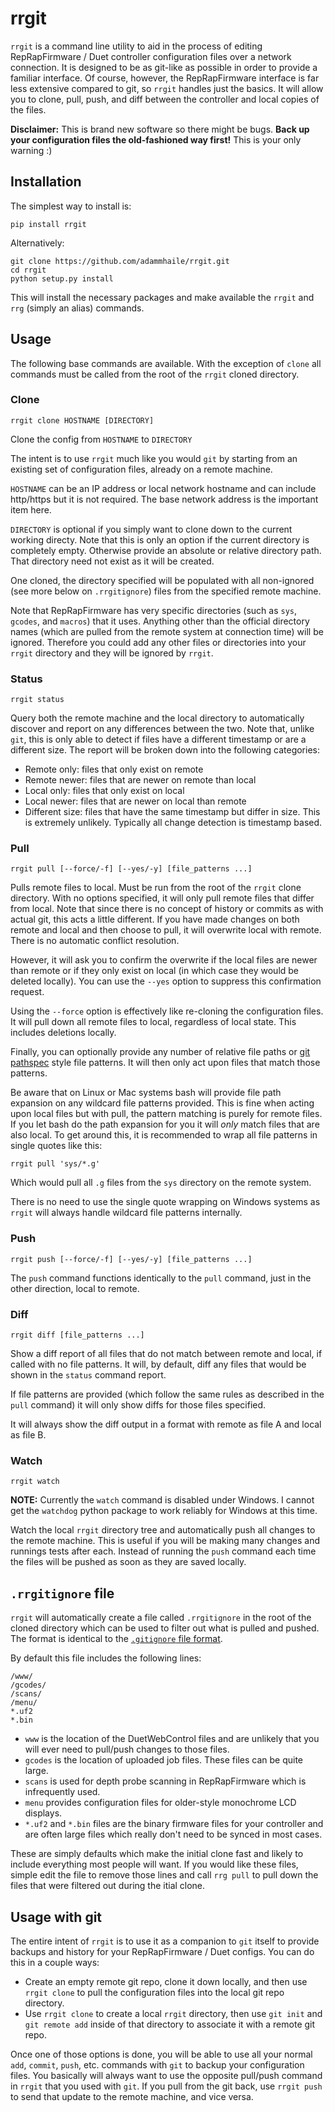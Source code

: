 # rrgit

`rrgit` is a command line utility to aid in the process of editing RepRapFirmware / Duet controller configuration files over a network connection. It is designed to be as git-like as possible in order to provide a familiar interface. Of course, however, the RepRapFirmware interface is far less extensive compared to git, so `rrgit` handles just the basics. It will allow you to clone, pull, push, and diff between the controller and local copies of the files.

**Disclaimer:** This is brand new software so there might be bugs. **Back up your configuration files the old-fashioned way first!** This is your only warning :) 

## Installation

The simplest way to install is:

`pip install rrgit`

Alternatively:

```
git clone https://github.com/adammhaile/rrgit.git
cd rrgit
python setup.py install
```

This will install the necessary packages and make available the `rrgit` and `rrg` (simply an alias) commands.

## Usage

The following base commands are available. With the exception of `clone` all commands must be called from the root of the `rrgit` cloned directory.

### Clone

`rrgit clone HOSTNAME [DIRECTORY]`

Clone the config from `HOSTNAME` to `DIRECTORY`

The intent is to use `rrgit` much like you would `git` by starting from an existing set of configuration files, already on a remote machine. 

`HOSTNAME` can be an IP address or local network hostname and can include http/https but it is not required. The base network address is the important item here.

`DIRECTORY` is optional if you simply want to clone down to the current working directy. Note that this is only an option if the current directory is completely empty. Otherwise provide an absolute or relative directory path. That directory need not exist as it will be created.

One cloned, the directory specified will be populated with all non-ignored (see more below on `.rrgitignore`) files from the specified remote machine.

Note that RepRapFirmware has very specific directories (such as `sys`, `gcodes`, and `macros`) that it uses. Anything other than the official directory names (which are pulled from the remote system at connection time) will be ignored. Therefore you could add any other files or directories into your `rrgit` directory and they will be ignored by `rrgit`.

### Status

`rrgit status`

Query both the remote machine and the local directory to automatically discover and report on any differences between the two. Note that, unlike `git`, this is only able to detect if files have a different timestamp or are a different size. The report will be broken down into the following categories:

- Remote only: files that only exist on remote
- Remote newer: files that are newer on remote than local
- Local only: files that only exist on local
- Local newer: files that are newer on local than remote
- Different size: files that have the same timestamp but differ in size. This is extremely unlikely. Typically all change detection is timestamp based.

### Pull

`rrgit pull [--force/-f] [--yes/-y] [file_patterns ...]`

Pulls remote files to local. Must be run from the root of the `rrgit` clone directory. With no options specified, it will only pull remote files that differ from local. Note that since there is no concept of history or commits as with actual git, this acts a little different. If you have made changes on both remote and local and then choose to pull, it will overwrite local with remote. There is no automatic conflict resolution.

However, it will ask you to confirm the overwrite if the local files are newer than remote or if they only exist on local (in which case they would be deleted locally). You can use the `--yes` option to suppress this confirmation request.

Using the `--force` option is effectively like re-cloning the configuration files. It will pull down all remote files to local, regardless of local state. This includes deletions locally.

Finally, you can optionally provide any number of relative file paths or [git pathspec](https://git-scm.com/docs/gitglossary#Documentation/gitglossary.txt-aiddefpathspecapathspec) style file patterns. It will then only act upon files that match those patterns.

Be aware that on Linux or Mac systems bash will provide file path expansion on any wildcard file patterns provided. This is fine when acting upon local files but with pull, the pattern matching is purely for remote files. If you let bash do the path expansion for you it will *only* match files that are also local. To get around this, it is recommended to wrap all file patterns in single quotes like this:

`rrgit pull 'sys/*.g'`

Which would pull all `.g` files from the `sys` directory on the remote system.

There is no need to use the single quote wrapping on Windows systems as `rrgit` will always handle wildcard file patterns internally.

### Push

`rrgit push [--force/-f] [--yes/-y] [file_patterns ...]`

The `push` command functions identically to the `pull` command, just in the other direction, local to remote.


### Diff

`rrgit diff [file_patterns ...]`

Show a diff report of all files that do not match between remote and local, if called with no file patterns. It will, by default, diff any files that would be shown in the `status` command report.

If file patterns are provided (which follow the same rules as described in the `pull` command) it will only show diffs for those files specified.

It will always show the diff output in a format with remote as file A and local as file B.

### Watch

`rrgit watch`

**NOTE:** Currently the `watch` command is disabled under Windows. I cannot get the `watchdog` python package to work reliably for Windows at this time.

Watch the local `rrgit` directory tree and automatically push all changes to the remote machine. This is useful if you will be making many changes and runnings tests after each. Instead of running the `push` command each time the files will be pushed as soon as they are saved locally.

## `.rrgitignore` file

`rrgit` will automatically create a file called `.rrgitignore` in the root of the cloned directory which can be used to filter out what is pulled and pushed. The format is identical to the [`.gitignore` file format](https://git-scm.com/docs/gitignore).

By default this file includes the following lines:

```
/www/
/gcodes/
/scans/
/menu/
*.uf2
*.bin
```

- `www` is the location of the DuetWebControl files and are unlikely that you will ever need to pull/push changes to those files.
- `gcodes` is the location of uploaded job files. These files can be quite large.
- `scans` is used for depth probe scanning in RepRapFirmware which is infrequently used.
- `menu` provides configuration files for older-style monochrome LCD displays.
- `*.uf2` and `*.bin` files are the binary firmware files for your controller and are often large files which really don't need to be synced in most cases.

These are simply defaults which make the initial clone fast and likely to include everything most people will want. If you would like these files, simple edit the file to remove those lines and call `rrg pull` to pull down the files that were filtered out during the itial clone.

## Usage with git

The entire intent of `rrgit` is to use it as a companion to `git` itself to provide backups and history for your RepRapFirmware / Duet configs. You can do this in a couple ways:

- Create an empty remote git repo, clone it down locally, and then use `rrgit clone` to pull the configuration files into the local git repo directory. 
- Use `rrgit clone` to create a local `rrgit` directory, then use `git init` and `git remote add` inside of that directory to associate it with a remote git repo.

Once one of those options is done, you will be able to use all your normal `add`, `commit`, `push`, etc. commands with `git` to backup your configuration files. You basically will always want to use the opposite pull/push command in `rrgit` that you used with `git`. If you pull from the git back, use `rrgit push` to send that update to the remote machine, and vice versa.
